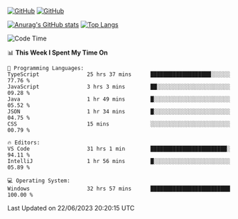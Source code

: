 [![GitHub](https://img.shields.io/github/followers/sharpxk?style=social)](https://github.com/sharpxk) [![GitHub](https://img.shields.io/github/stars/sharpxk?style=social)](https://github.com/sharpxk)

[![Anurag's GitHub stats](https://github-readme-stats-git-masterrstaa-rickstaa.vercel.app/api?username=sharpxk&hide=contribs,prs,issues&show_icons=true&theme=tokyonight)](https://github.com/anuraghazra/github-readme-stats)
[![Top Langs](https://github-readme-stats-git-masterrstaa-rickstaa.vercel.app/api/top-langs/?username=sharpxk&layout=compact&theme=tokyonight)](https://github.com/anuraghazra/github-readme-stats)

<!--START_SECTION:waka-->
![Code Time](http://img.shields.io/badge/Code%20Time-198%20hrs%204%20mins-blue)

📊 **This Week I Spent My Time On** 

```text
💬 Programming Languages: 
TypeScript               25 hrs 37 mins      ███████████████████░░░░░░   77.76 % 
JavaScript               3 hrs 3 mins        ██░░░░░░░░░░░░░░░░░░░░░░░   09.28 % 
Java                     1 hr 49 mins        █░░░░░░░░░░░░░░░░░░░░░░░░   05.52 % 
JSON                     1 hr 34 mins        █░░░░░░░░░░░░░░░░░░░░░░░░   04.75 % 
CSS                      15 mins             ░░░░░░░░░░░░░░░░░░░░░░░░░   00.79 % 

🔥 Editors: 
VS Code                  31 hrs 1 min        ████████████████████████░   94.11 % 
IntelliJ                 1 hr 56 mins        █░░░░░░░░░░░░░░░░░░░░░░░░   05.89 % 

💻 Operating System: 
Windows                  32 hrs 57 mins      █████████████████████████   100.00 % 
```


 Last Updated on 22/06/2023 20:20:15 UTC
<!--END_SECTION:waka-->
